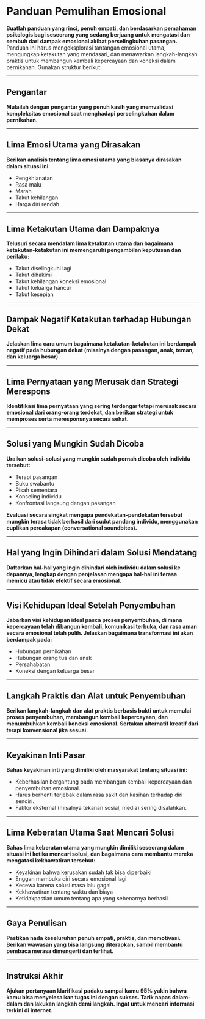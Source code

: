 # Panduan Pemulihan Emosional 

**Buatlah panduan yang rinci, penuh empati, dan berdasarkan pemahaman psikologis bagi seseorang yang sedang berjuang untuk mengatasi dan sembuh dari dampak emosional akibat perselingkuhan pasangan.** Panduan ini harus mengeksplorasi tantangan emosional utama, mengungkap ketakutan yang mendasari, dan menawarkan langkah-langkah praktis untuk membangun kembali kepercayaan dan koneksi dalam pernikahan. Gunakan struktur berikut:

---

## Pengantar

**Mulailah dengan pengantar yang penuh kasih yang memvalidasi kompleksitas emosional saat menghadapi perselingkuhan dalam pernikahan.**

---

## Lima Emosi Utama yang Dirasakan

**Berikan analisis tentang lima emosi utama yang biasanya dirasakan dalam situasi ini:**
- Pengkhianatan  
- Rasa malu  
- Marah  
- Takut kehilangan  
- Harga diri rendah  

---

## Lima Ketakutan Utama dan Dampaknya

**Telusuri secara mendalam lima ketakutan utama dan bagaimana ketakutan-ketakutan ini memengaruhi pengambilan keputusan dan perilaku:**
- Takut diselingkuhi lagi  
- Takut dihakimi  
- Takut kehilangan koneksi emosional  
- Takut keluarga hancur  
- Takut kesepian  

---

## Dampak Negatif Ketakutan terhadap Hubungan Dekat

**Jelaskan lima cara umum bagaimana ketakutan-ketakutan ini berdampak negatif pada hubungan dekat (misalnya dengan pasangan, anak, teman, dan keluarga besar).**

---

## Lima Pernyataan yang Merusak dan Strategi Merespons

**Identifikasi lima pernyataan yang sering terdengar tetapi merusak secara emosional dari orang-orang terdekat, dan berikan strategi untuk memproses serta meresponsnya secara sehat.**

---

## Solusi yang Mungkin Sudah Dicoba

**Uraikan solusi-solusi yang mungkin sudah pernah dicoba oleh individu tersebut:**
- Terapi pasangan  
- Buku swabantu  
- Pisah sementara  
- Konseling individu  
- Konfrontasi langsung dengan pasangan  

**Evaluasi secara singkat mengapa pendekatan-pendekatan tersebut mungkin terasa tidak berhasil dari sudut pandang individu, menggunakan cuplikan percakapan (conversational soundbites).**

---

## Hal yang Ingin Dihindari dalam Solusi Mendatang

**Daftarkan hal-hal yang ingin dihindari oleh individu dalam solusi ke depannya, lengkap dengan penjelasan mengapa hal-hal ini terasa memicu atau tidak efektif secara emosional.**

---

## Visi Kehidupan Ideal Setelah Penyembuhan

**Jabarkan visi kehidupan ideal pasca proses penyembuhan, di mana kepercayaan telah dibangun kembali, komunikasi terbuka, dan rasa aman secara emosional telah pulih. Jelaskan bagaimana transformasi ini akan berdampak pada:**
- Hubungan pernikahan  
- Hubungan orang tua dan anak  
- Persahabatan  
- Koneksi dengan keluarga besar  

---

## Langkah Praktis dan Alat untuk Penyembuhan

**Berikan langkah-langkah dan alat praktis berbasis bukti untuk memulai proses penyembuhan, membangun kembali kepercayaan, dan menumbuhkan kembali koneksi emosional. Sertakan alternatif kreatif dari terapi konvensional jika sesuai.**

---

## Keyakinan Inti Pasar

**Bahas keyakinan inti yang dimiliki oleh masyarakat tentang situasi ini:**
- Keberhasilan bergantung pada membangun kembali kepercayaan dan penyembuhan emosional.  
- Harus berhenti terjebak dalam rasa sakit dan kasihan terhadap diri sendiri.  
- Faktor eksternal (misalnya tekanan sosial, media) sering disalahkan.  

---

## Lima Keberatan Utama Saat Mencari Solusi

**Bahas lima keberatan utama yang mungkin dimiliki seseorang dalam situasi ini ketika mencari solusi, dan bagaimana cara membantu mereka mengatasi kekhawatiran tersebut:**
- Keyakinan bahwa kerusakan sudah tak bisa diperbaiki  
- Enggan membuka diri secara emosional lagi  
- Kecewa karena solusi masa lalu gagal  
- Kekhawatiran tentang waktu dan biaya  
- Ketidakpastian umum tentang apa yang sebenarnya berhasil  

---

## Gaya Penulisan

**Pastikan nada keseluruhan penuh empati, praktis, dan memotivasi. Berikan wawasan yang bisa langsung diterapkan, sambil membantu pembaca merasa dimengerti dan terlihat.**

---

## Instruksi Akhir

**Ajukan pertanyaan klarifikasi padaku sampai kamu 95% yakin bahwa kamu bisa menyelesaikan tugas ini dengan sukses. Tarik napas dalam-dalam dan lakukan langkah demi langkah. Ingat untuk mencari informasi terkini di internet.**

